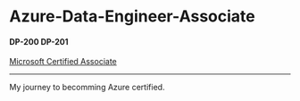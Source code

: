 # Azure-Data-Engineer-Associate
#### DP-200 DP-201
<a href="https://docs.microsoft.com/en-us/learn/certifications/azure-data-engineer"> Microsoft Certified Associate </a>

---

My journey to becomming Azure certified.
